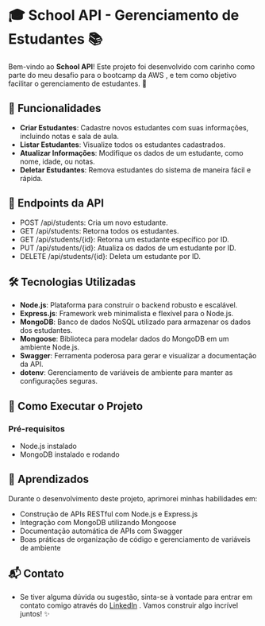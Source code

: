 # 🎓 School API - Gerenciamento de Estudantes 📚

Bem-vindo ao **School API**! Este projeto foi desenvolvido com carinho como parte do meu desafio para o bootcamp da AWS , e tem como objetivo facilitar o gerenciamento de estudantes. 🚀

## 🌟 Funcionalidades

- **Criar Estudantes**: Cadastre novos estudantes com suas informações, incluindo notas e sala de aula.
- **Listar Estudantes**: Visualize todos os estudantes cadastrados.
- **Atualizar Informações**: Modifique os dados de um estudante, como nome, idade, ou notas.
- **Deletar Estudantes**: Remova estudantes do sistema de maneira fácil e rápida.


## 📄 Endpoints da API
- POST /api/students: Cria um novo estudante.
- GET /api/students: Retorna todos os estudantes.
- GET /api/students/{id}: Retorna um estudante específico por ID.
- PUT /api/students/{id}: Atualiza os dados de um estudante por ID.
- DELETE /api/students/{id}: Deleta um estudante por ID.

## 🛠️ Tecnologias Utilizadas

- **Node.js**: Plataforma para construir o backend robusto e escalável.
- **Express.js**: Framework web minimalista e flexível para o Node.js.
- **MongoDB**: Banco de dados NoSQL utilizado para armazenar os dados dos estudantes.
- **Mongoose**: Biblioteca para modelar dados do MongoDB em um ambiente Node.js.
- **Swagger**: Ferramenta poderosa para gerar e visualizar a documentação da API.
- **dotenv**: Gerenciamento de variáveis de ambiente para manter as configurações seguras.

## 🚀 Como Executar o Projeto

### Pré-requisitos

- Node.js instalado
- MongoDB instalado e rodando


## 🧠 Aprendizados
Durante o desenvolvimento deste projeto, aprimorei minhas habilidades em:

- Construção de APIs RESTful com Node.js e Express.js
- Integração com MongoDB utilizando Mongoose
- Documentação automática de APIs com Swagger
- Boas práticas de organização de código e gerenciamento de variáveis de ambiente


## 📬 Contato
- Se tiver alguma dúvida ou sugestão, sinta-se à vontade para entrar em contato comigo através do [LinkedIn](https://www.linkedin.com/in/fernandaagapito/)
. Vamos construir algo incrível juntos! ✨